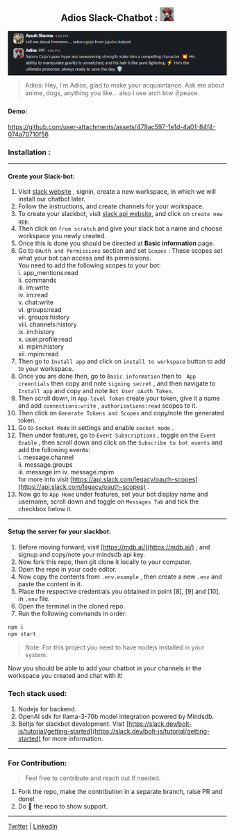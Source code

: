 <h2 align="center">Adios Slack-Chatbot : <img height="32px" width="32px" src="./asset/slack_bot_image1-resized.jpg" /> </h2>      

<img src="./asset/Screenshot 2024-07-15 161916.png" align="center" />

> Adios: Hey, I'm Adios, glad to make your acquaintance. Ask me about anime, dogs, anything you like... also I use arch btw ✌️peace.
#### Demo:       
https://github.com/user-attachments/assets/479ac597-1e1d-4a01-84f4-074a70710f56           
      
### Installation :   
--- 
#### Create your Slack-bot:    
1. Visit [slack website](https://slack.com/intl/en-in/) , signin, create a new workspace, in which we will install our chatbot later.
2. Follow the instructions, and create channels for your workspace.     
3. To create your slackbot, visit [slack api website](https://api.slack.com/apps), and click on ` create new app `.   
4. Then click on ` from scratch ` and give your slack bot a name and choose workspace you newly created.    
5. Once this is done you should be directed at **Basic information** page.
6. Go to ` OAuth and Permissions ` section and set ` Scopes ` : These scopes set what your bot can access and its permissions.    
You need to add the following scopes to your bot:    
    i.      app_mentions:read     
    ii.     commands         
    iii.    im:write         
    iv.     im:read          
    v.      chat:write          
    vi.     groups:read           
    vii.    groups:history         
    viii.   channels:history          
    ix.     im:history        
    x.      user.profile:read          
    xi.     mpim:history          
    xii.    mpim:read           
7. Then go to ` Install app ` and click on ` install to workspace ` button to add to your workspace.     
8. Once you are done then, go to ` Basic information ` then to ` App creentials` then copy and note ` signing secret ` , and then navigate to ` Install app ` and copy and note ` Bot User oAuth Token `.    
9. Then scroll down, in ` App-level Token ` create your token, give it a name and add ` connections:write ` , ` authorizations:read ` scopes to it.
10. Then click on ` Generate Tokens and Scopes ` and copy/note the generated token.
11. Go to ` Socket Mode ` in settings and enable ` socket mode ` .     
12. Then under features, go to ` Event Subscriptions ` , toggle on the ` Event Enable ` , then scroll down and click on the ` Subscribe to bot events ` and add the following events:      
    i.      message.channel    
    ii.     message.groups    
    iii.    message.im
    iv.     message.mpim    
    for more info visit [https://api.slack.com/legacy/oauth-scopes](https://api.slack.com/legacy/oauth-scopes) .     
13. Now go to ` App Home ` under features, set your bot display name and username, scroll down and toggle on ` Messages Tab ` and tick the checkbox below it.     
---
#### Setup the server for your slackbot:    
1. Before moving forward, visit [https://mdb.ai/](https://mdb.ai/) , and signup and copy/note your mindsdb api key.   
2. Now fork this repo, then git clone it locally to your computer.    
3. Open the repo in your code editor.
4. Now copy the contents from ` .env.example ` , then create a new ` .env ` and paste the content in it.    
5. Place the respective credentials you obtained in point [8], [9] and [10], in ` .env ` file.    
6. Open the terminal in the cloned repo.
7. Run the following commands in order:   
``` sh
npm i
npm start
```     
> Note: For this project you need to have nodejs installed in your system.

Now you should be able to add your chatbot in your channels in the workspace you created and chat with it!       
### Tech stack used:   
1. Nodejs for backend.    
2. OpenAI sdk for llama-3-70b model integration powered by Mindsdb.
3. Boltjs for slackbot development. Visit [https://slack.dev/bolt-js/tutorial/getting-started](https://slack.dev/bolt-js/tutorial/getting-started) for more information.   
---
### For Contribution:
> Feel free to contribute and reach out if needed.
1. Fork the repo, make the contribution in a separate branch, raise PR and done!      
2. Do 🌟 the repo to show support.          
---
[Twitter](https://x.com/Ayush_Sharma60) | [LinkedIn](https://www.linkedin.com/in/ayush--sharma)    
  









